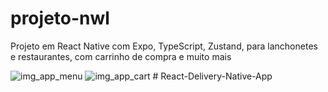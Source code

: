 # projeto-nwl
Projeto em React Native com Expo, TypeScript, Zustand, para lanchonetes e restaurantes, com carrinho de compra e muito mais


![img_app_menu](https://github.com/LuccasCaron/projeto-nwl/assets/127347354/9edb606b-4252-46a1-8604-bf7eeadbb9f7)
![img_app_cart](https://github.com/LuccasCaron/projeto-nwl/assets/127347354/fe3d6c99-75fe-4a9c-a019-a58554c682d3)
#   R e a c t - D e l i v e r y - N a t i v e - A p p  
 